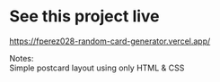 # See this project live
https://fperez028-random-card-generator.vercel.app/ <br>

Notes: <br>
Simple postcard layout using only HTML & CSS
